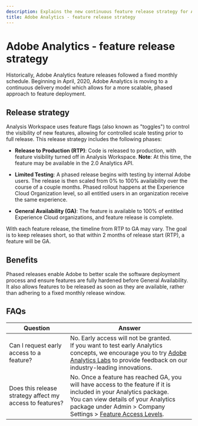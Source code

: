 ```yaml
---
description: Explains the new continuous feature release strategy for Adobe Analytics
title: Adobe Analytics - feature release strategy
---
```


# Adobe Analytics - feature release strategy

Historically, Adobe Analytics feature releases followed a fixed monthly schedule. Beginning in April, 2020, Adobe Analytics is moving to a continuous delivery model which allows for a more scalable, phased approach to feature deployment.

## Release strategy

Analysis Workspace uses feature flags (also known as "toggles") to control the visibility of new features, allowing for controlled scale testing prior to full release. This release strategy includes the following phases:

* **Release to Production (RTP)**: Code is released to production, with feature visibility turned off in Analysis Workspace. **Note**: At this time, the feature may be available in the 2.0 Analytics API.

* **Limited Testing**: A phased release begins with testing by internal Adobe users. The release is then scaled from 0% to 100% availability over the course of a couple months. Phased rollout happens at the Experience Cloud Organization level, so all entitled users in an organization receive the same experience.

* **General Availability (GA)**: The feature is available to 100% of entitled Experience Cloud organizations, and feature release is complete.

With each feature release, the timeline from RTP to GA may vary. The goal is to keep releases short, so that within 2 months of release start (RTP), a feature will be GA.

## Benefits

Phased releases enable Adobe to better scale the software deployment process and ensure features are fully hardened before General Availability. It also allows features to be released as soon as they are available, rather than adhering to a fixed monthly release window.

## FAQs

|Question|Answer|
|---|---|
|Can I request early access to a feature?|No. Early access will not be granted.<br>If you want to test early Analytics concepts, we encourage you to try [Adobe Analytics Labs](https://docs.adobe.com/content/help/en/analytics/analyze/tech-previews/overview.html) to provide feedback on our industry-leading innovations.|
|Does this release strategy affect my access to features?|No. Once a feature has reached GA, you will have access to the feature if it is included in your Analytics package.<br>You can view details of your Analytics package under Admin > Company Settings > [Feature Access Levels](https://docs.adobe.com/content/help/en/analytics/admin/company-settings/feature-access-levels.html).|